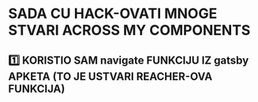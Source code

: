 # SADA CU HACK-OVATI MNOGE STVARI ACROSS MY COMPONENTS

## :one: KORISTIO SAM navigate FUNKCIJU IZ gatsby APKETA (TO JE USTVARI REACHER-OVA FUNKCIJA) 
